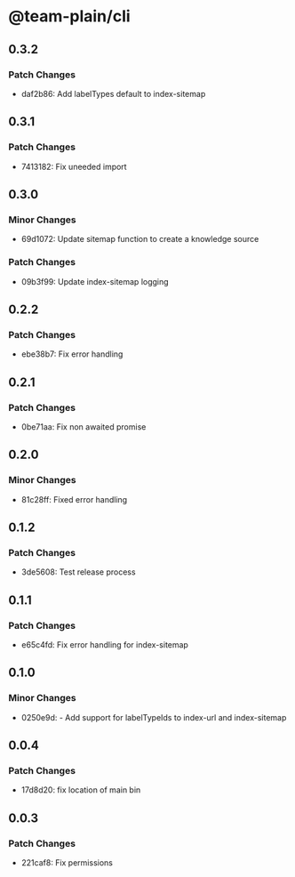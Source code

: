 # @team-plain/cli

## 0.3.2

### Patch Changes

- daf2b86: Add labelTypes default to index-sitemap

## 0.3.1

### Patch Changes

- 7413182: Fix uneeded import

## 0.3.0

### Minor Changes

- 69d1072: Update sitemap function to create a knowledge source

### Patch Changes

- 09b3f99: Update index-sitemap logging

## 0.2.2

### Patch Changes

- ebe38b7: Fix error handling

## 0.2.1

### Patch Changes

- 0be71aa: Fix non awaited promise

## 0.2.0

### Minor Changes

- 81c28ff: Fixed error handling

## 0.1.2

### Patch Changes

- 3de5608: Test release process

## 0.1.1

### Patch Changes

- e65c4fd: Fix error handling for index-sitemap

## 0.1.0

### Minor Changes

- 0250e9d: - Add support for labelTypeIds to index-url and index-sitemap

## 0.0.4

### Patch Changes

- 17d8d20: fix location of main bin

## 0.0.3

### Patch Changes

- 221caf8: Fix permissions

